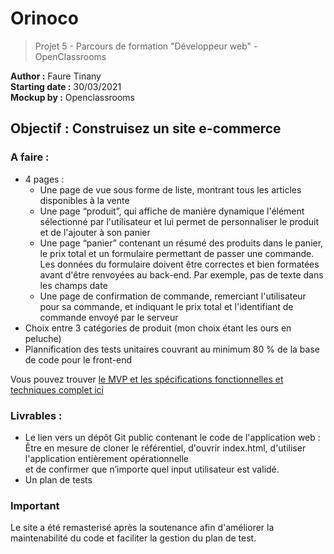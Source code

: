 # Orinoco </br>
> Projet 5 - Parcours de formation "Développeur web" - OpenClassrooms </br>

**Author :** Faure Tinany </br>
**Starting date :** 30/03/2021 </br>
**Mockup by :** Openclassrooms
## Objectif : Construisez un site e-commerce </br>

### A faire : </br>

- 4 pages : </br>
  - Une page de vue sous forme de liste, montrant tous les articles disponibles à la vente </br>
  - Une page “produit”, qui affiche de manière dynamique l'élément sélectionné par l'utilisateur et lui permet de personnaliser le produit et de l'ajouter à son panier </br>
  - Une page “panier” contenant un résumé des produits dans le panier, le prix total et un formulaire permettant de passer une commande. Les données du formulaire doivent être       correctes et bien formatées avant d'être renvoyées au back-end. Par exemple, pas de texte dans les champs date </br>
  - Une page de confirmation de commande, remerciant l'utilisateur pour sa commande, et indiquant le prix total et l'identifiant de commande envoyé par le serveur </br>
- Choix entre 3 catégories de produit (mon choix étant les ours en peluche) </br>
- Plannification des tests unitaires couvrant au minimum 80 % de la base de code pour le front-end </br>

Vous pouvez trouver <a href="https://s3-eu-west-1.amazonaws.com/course.oc-static.com/projects/DWJ_FR_P5/P5_Spe%CC%81cifications%20fonctionnelles%20Orinoco%20(2).pdf">le MVP et les spécifications fonctionnelles et techniques complet ici</a>

### Livrables : </br>

- Le lien vers un dépôt Git public contenant le code de l'application web :
Être en mesure de cloner le référentiel, d'ouvrir index.html, d'utiliser l'application entièrement opérationnelle <br>
et de confirmer que n’importe quel input utilisateur est validé.
-  Un plan de tests


### Important

Le site a été remasterisé après la soutenance afin d'améliorer la maintenabilité du code et faciliter la gestion du plan de test. 
